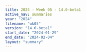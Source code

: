 ```yaml
---
title: 2024 - Week 05 - 14.0-beta1
active_nav: summaries
year: "2024"
filename: "wk05"
version: "14.0-beta1"
start_date: "2024-01-29"
end_date: "2024-02-04"
layout: "summary"
---
```

